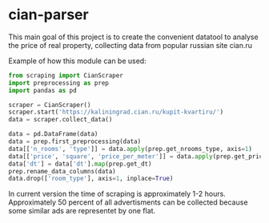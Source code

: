 # cian-parser
This main goal of this project is to create the convenient datatool to analyse the price of real property, collecting data from popular russian site cian.ru   
  
Example of how this module can be used:  
```python
from scraping import CianScraper
import preprocessing as prep
import pandas as pd

scraper = CianScraper()
scraper.start('https://kaliningrad.cian.ru/kupit-kvartiru/')
data = scraper.collect_data()

data = pd.DataFrame(data)
data = prep.first_preprocessing(data)
data[['n_rooms', 'type']] = data.apply(prep.get_nrooms_type, axis=1)
data[['price', 'square', 'price_per_meter']] = data.apply(prep.get_price_square, axis=1)
data['dt'] = data['dt'].map(prep.get_dt)
prep.rename_data_columns(data)
data.drop(['room_type'], axis=1, inplace=True)
```
In current version the time of scraping is approximately 1-2 hours. Approximately 50 percent of all advertisments can be collected because some similar ads are representet by one flat.